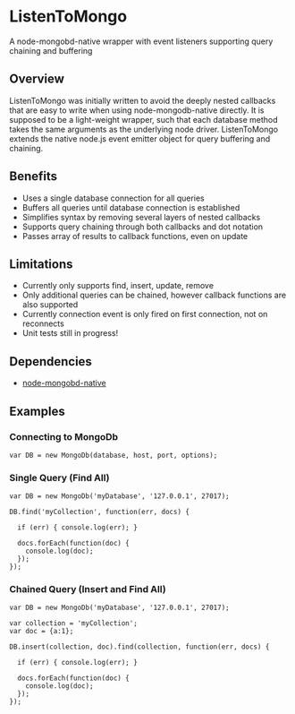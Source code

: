 # ListenToMongo

A node-mongobd-native wrapper with event listeners supporting query chaining and buffering

## Overview

ListenToMongo was initially written to avoid the deeply nested callbacks that are easy to write when using node-mongodb-native directly.  It is supposed to be a light-weight wrapper, such that each database method takes the same arguments as the underlying node driver.  ListenToMongo extends the native node.js event emitter object for query buffering and chaining.

## Benefits

- Uses a single database connection for all queries
- Buffers all queries until database connection is established
- Simplifies syntax by removing several layers of nested callbacks
- Supports query chaining through both callbacks and dot notation
- Passes array of results to callback functions, even on update

## Limitations

- Currently only supports find, insert, update, remove
- Only additional queries can be chained, however callback functions are also supported
- Currently connection event is only fired on first connection, not on reconnects
- Unit tests still in progress!

## Dependencies

- [node-mongobd-native](https://github.com/christkv/node-mongodb-native/)

## Examples

### Connecting to MongoDb

    var DB = new MongoDb(database, host, port, options);
    
### Single Query (Find All)

    var DB = new MongoDb('myDatabase', '127.0.0.1', 27017);
    
    DB.find('myCollection', function(err, docs) {
      
      if (err) { console.log(err); }
    
      docs.forEach(function(doc) {
        console.log(doc);
      });
    });
    
### Chained Query (Insert and Find All)

    var DB = new MongoDb('myDatabase', '127.0.0.1', 27017);
    
    var collection = 'myCollection';
    var doc = {a:1};
    
    DB.insert(collection, doc).find(collection, function(err, docs) {
    
      if (err) { console.log(err); }
  
      docs.forEach(function(doc) {
        console.log(doc);
      });
    });